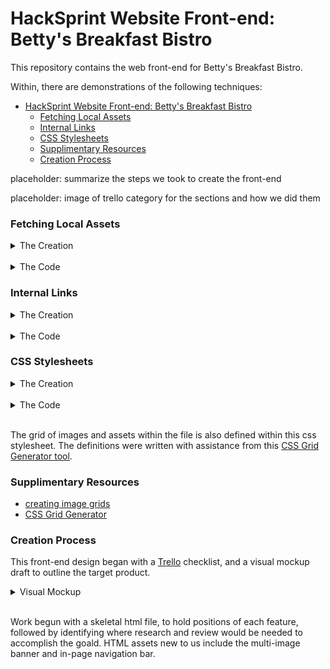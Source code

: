 # HackSprint Website Front-end: Betty's Breakfast Bistro

This repository contains the web front-end for Betty's Breakfast Bistro.

Within, there are demonstrations of the following techniques:

- [HackSprint Website Front-end: Betty's Breakfast Bistro](#hacksprint-website-front-end-bettys-breakfast-bistro)
    - [Fetching Local Assets](#fetching-local-assets)
    - [Internal Links](#internal-links)
    - [CSS Stylesheets](#css-stylesheets)
    - [Supplimentary Resources](#supplimentary-resources)
    - [Creation Process](#creation-process)


placeholder: summarize the steps we took to create the front-end

placeholder: image of trello category for the sections and how we did them


### Fetching Local Assets

<p align="left">
    <details>
        <summary>The Creation</summary>
        <img src="Assets/Images/README_images/fetch_local_asset_asset.PNG" width="600\"/><br>
    </details>
<br>
    <details>
        <summary>The Code</summary>
        <img src="Assets/Images/README_images/fetch_local_asset_fetch.PNG" width="600\"/><br>
    </details>
</p>

### Internal Links

<p align="left">
    <details>
        <summary>The Creation</summary>
        <img src="Assets/Images/README_images/Navigation_before-zoomed.PNG" width="600\"/><br>
    </details>
<br>
    <details>
        <summary>The Code</summary>
        <img src="Assets/Images/README_images/Navigation_code.PNG" width="600\"/><br>
    </details>
</p>

### CSS Stylesheets

<p align="left">
    <details>
        <summary>The Creation</summary>
        The text is intentionally and specifically styled:<br>
        <img src="Assets/Images/README_images/css_formatting_product.PNG" width="600\"/><br>
    </details>
<br>
    <details>
        <summary>The Code</summary>
        The style is defined within a css file:<br>
        <img src="Assets/Images/README_images/css_formatting_css.PNG" width="600\"/><br>
        The css file is linked as the stylesheet for the html document:<br>
        <img src="Assets/Images/README_images/css_formatting_html_link.PNG" width="600\"/><br>
    </details>
    <br>
    <p>The grid of images and assets within the file is also defined within this css stylesheet. The definitions were written with assistance from this <a href="https://cssgrid-generator.netlify.app">CSS Grid Generator tool</a>.</p>
</p>


### Supplimentary Resources

* [creating image grids](https://www.w3schools.com/howto/howto_js_image_grid.asp)
* [CSS Grid Generator](https://cssgrid-generator.netlify.app)


### Creation Process

This front-end design began with a [Trello](https://trello.com) checklist, and a visual mockup draft to outline the target product.

<p align="left">
    <details>
        <summary>Visual Mockup</summary>
        <img src="Assets/Images/README_images/Websitedraft.png" width="600\"/><br>
    </details>
    <br>
</p>

Work begun with a skeletal html file, to hold positions of each feature, followed by identifying where research and review would be needed to accomplish the goald. HTML assets new to us include the multi-image banner and in-page navigation bar.
